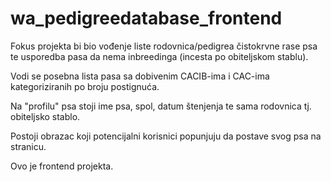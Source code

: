# wa_pedigreedatabase_frontend

Fokus projekta bi bio vođenje liste rodovnica/pedigrea čistokrvne rase psa te usporedba pasa da nema inbreedinga (incesta po obiteljskom  stablu).

Vodi se posebna lista pasa sa dobivenim CACIB-ima i CAC-ima kategoriziranih po broju postignuća.

Na "profilu" psa stoji ime psa, spol, datum štenjenja te sama rodovnica tj. obiteljsko stablo.

Postoji obrazac koji potencijalni korisnici popunjuju da postave svog psa na stranicu.

Ovo je frontend projekta.
